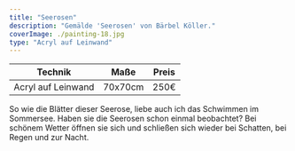 ```yaml
---
title: "Seerosen"
description: "Gemälde 'Seerosen' von Bärbel Köller."
coverImage: ./painting-18.jpg
type: "Acryl auf Leinwand"
---
```


| Technik            | Maße    | Preis |
|--------------------|---------|-------|
| Acryl auf Leinwand | 70x70cm | 250€  |


So wie die Blätter dieser Seerose, liebe auch ich das Schwimmen im Sommersee. Haben sie die Seerosen schon einmal beobachtet? Bei schönem Wetter öffnen sie sich und schließen sich wieder bei Schatten, bei Regen und zur Nacht.